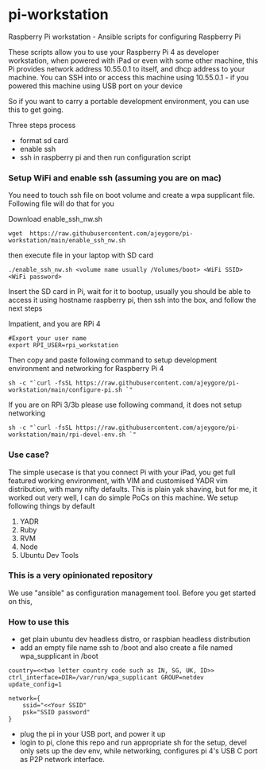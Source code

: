 # pi-workstation
Raspberry Pi workstation - Ansible scripts for configuring Raspberry Pi

These scripts allow you to use your Raspberry Pi 4 as developer workstation, when powered with iPad or even with some other machine, this Pi provides network address 10.55.0.1 to itself, and dhcp address to your machine.
You can SSH into or access this machine using 10.55.0.1 - if you powered this machine using USB port on your device

So if you want to carry a portable development environment, you can use this to get going.

Three steps process
* format sd card
* enable ssh
* ssh in raspberry pi and then run configuration script


### Setup WiFi and enable ssh (assuming you are on mac)

You need to touch ssh file on boot volume and create a wpa supplicant file. Following file will do that for you

Download enable_ssh_nw.sh

```
wget  https://raw.githubusercontent.com/ajeygore/pi-workstation/main/enable_ssh_nw.sh
```

then execute file in your laptop with SD card

```
./enable_ssh_nw.sh <volume name usually /Volumes/boot> <WiFi SSID> <WiFi password>
```

Insert the SD card in Pi, wait for it to bootup, usually you should be able to access it using hostname raspberry pi, then ssh into the box, and follow the next steps


Impatient, and you are RPi 4

```
#Export your user name
export RPI_USER=rpi_workstation
```

Then copy and paste following command to setup development environment and networking for Raspberry Pi 4

```
sh -c "`curl -fsSL https://raw.githubusercontent.com/ajeygore/pi-workstation/main/configure-pi.sh `"
```

If you are on RPi 3/3b please use following command, it does not setup networking

```
sh -c "`curl -fsSL https://raw.githubusercontent.com/ajeygore/pi-workstation/main/rpi-devel-env.sh `"
```

### Use case?

The simple usecase is that you connect Pi with your iPad, you get full featured working environment, with VIM and customised YADR vim distribution, with many nifty defaults.
This is plain yak shaving, but for me, it worked out very well, I can do simple PoCs on this machine. We setup following things by default

1. YADR
2. Ruby
3. RVM
4. Node
5. Ubuntu Dev Tools

### This is a very opinionated repository

We use "ansible" as configuration management tool. Before you get started on this, 

### How to use this
* get plain ubuntu dev headless distro, or raspbian headless distribution
* add an empty file name ssh to /boot and also create a file named wpa_supplicant in /boot
```
country=<<two letter country code such as IN, SG, UK, ID>>
ctrl_interface=DIR=/var/run/wpa_supplicant GROUP=netdev
update_config=1

network={
    ssid="<<Your SSID"
    psk="SSID password"
}
```
* plug the pi in your USB port, and power it up
* login to pi, clone this repo and run appropriate sh for the setup, devel only sets up the dev env, while networking, configures pi 4's USB C port as P2P network interface.
